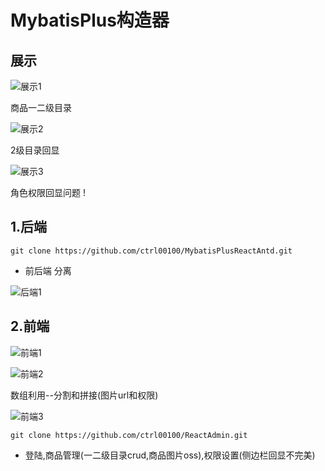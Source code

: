 # MybatisPlus构造器

## 展示

![展示1](https://github.com/ctrl00100/ReactAdmin/blob/master/img/暂时1.jpg)

商品一二级目录

![展示2](https://github.com/ctrl00100/ReactAdmin/blob/master/img/展示2.jpg)

2级目录回显

![展示3](https://github.com/ctrl00100/ReactAdmin/blob/master/img/展示3.jpg)

角色权限回显问题  !


## 1.后端

```shell
git clone https://github.com/ctrl00100/MybatisPlusReactAntd.git
```

- 前后端    分离



![后端1](https://github.com/ctrl00100/ReactAdmin/blob/master/img/后端1.png)

## 2.前端

![前端1](https://github.com/ctrl00100/ReactAdmin/blob/master/img/前端1.png)

![前端2](https://github.com/ctrl00100/ReactAdmin/blob/master/img/前端2.png)

数组利用--分割和拼接(图片url和权限)

![前端3](https://github.com/ctrl00100/ReactAdmin/blob/master/img/前端3.png)

```shell
git clone https://github.com/ctrl00100/ReactAdmin.git
```
- 登陆,商品管理(一二级目录crud,商品图片oss),权限设置(侧边栏回显不完美)

